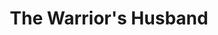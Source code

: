 ---
title: The Warrior's Husband
year: 1934
opening_date: 1934-12-04
closing_date: 
layout: productions
image:
image_caption:
image_credit:
playbill:
category:
Theatre: Theatre Jacksonville
cast:
  Antiope: Alene Chase
  Heroica: Cathrine McElwain
  Caustica: Edre Ferguson
  Achilles: John Rogers
  Hippolyta: Louise White
  Pomposia: Marguerite Culp
  Archery: Maria Clemens
  Amazon Runner: Marion Hendry
  Diana: Mary Louise Munsch
  Lydia: Mildred Denton
  Buria: Mildred McDougal
  Sapiens: Morton Clark
  Theseus: Robert C. Von Riggle
  Homer: Robert Wayne
  Boxing: Robert Wayne
  Gaganius: Stokes Perry
  Hercules: William Jibb
  Wrestling: William Jibb
crew:
  Director: Birsa Shepard
  Costumes: Will Louis
orchestra:
understudies:
external_links:
---